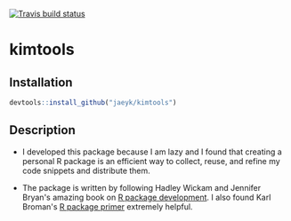 [![Travis build status](https://travis-ci.com/jaeyk/kimtools.svg?branch=master)](https://travis-ci.com/jaeyk/kimtools)

# kimtools

## Installation

```r
devtools::install_github("jaeyk/kimtools")
```

## Description

- I developed this package because I am lazy and I found that creating a personal R package is an efficient way to collect, reuse, and refine my code snippets and distribute them.

- The package is written by following Hadley Wickam and Jennifer Bryan's amazing book on [R package development](http://r-pkgs.had.co.nz/). I also found Karl Broman's [R package primer](https://kbroman.org/pkg_primer/) extremely helpful.
